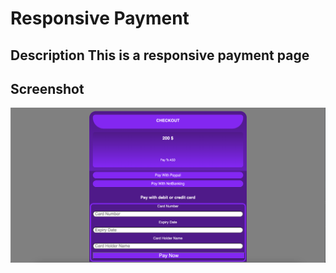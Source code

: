 # Responsive Payment

## Description This is a responsive payment page

## Screenshot

![Screenshot](img/screenshot.png?raw=true)